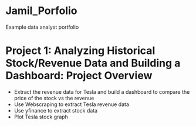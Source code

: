 # Jamil_Porfolio
Example data analyst portfolio
  
# Project 1: Analyzing Historical Stock/Revenue Data and Building a Dashboard: Project Overview
* Extract the revenue data for Tesla and build a dashboard to compare the price of the stock vs the revenue
* Use Webscraping to extract Tesla revenue data
* Use yfinance to extract stock data
* Plot Tesla stock graph
